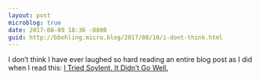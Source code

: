 ```yaml
---
layout: post
microblog: true
date: 2017-08-09 18:36 -0800
guid: http://bbohling.micro.blog/2017/08/10/i-dont-think.html
---
```

I don’t think I have ever laughed so hard reading an entire blog post as I did when I read this: [I Tried Soylent. It Didn’t Go Well.](http://www.everywhereist.com/i-tried-soylent-it-didnt-go-well/)
